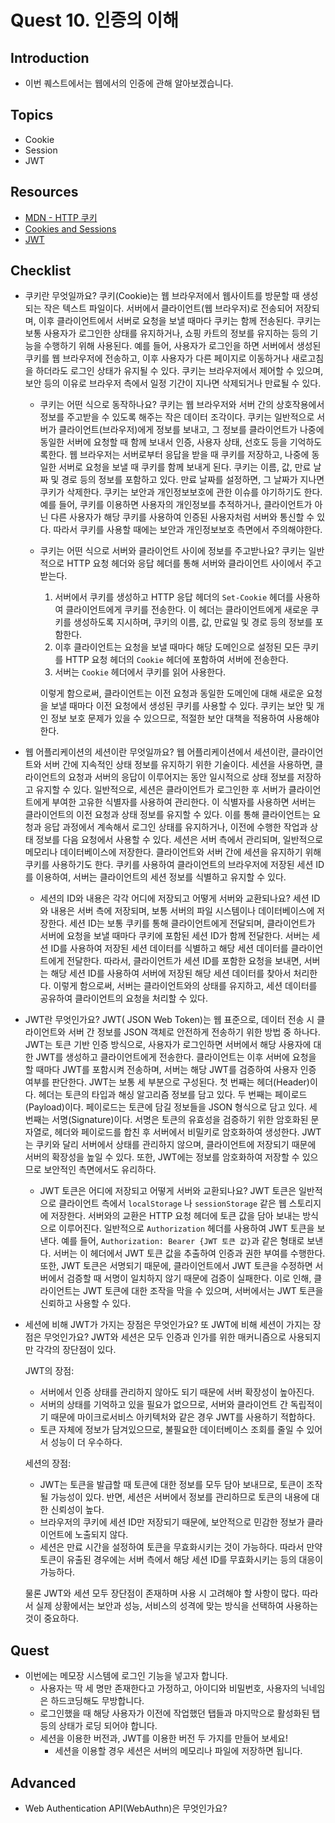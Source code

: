 # Quest 10. 인증의 이해

## Introduction

- 이번 퀘스트에서는 웹에서의 인증에 관해 알아보겠습니다.

## Topics

- Cookie
- Session
- JWT

## Resources

- [MDN - HTTP 쿠키](https://developer.mozilla.org/ko/docs/Web/HTTP/Cookies)
- [Cookies and Sessions](https://web.stanford.edu/~ouster/cgi-bin/cs142-fall10/lecture.php?topic=cookie)
- [JWT](https://jwt.io/)

## Checklist

- 쿠키란 무엇일까요?
  쿠키(Cookie)는 웹 브라우저에서 웹사이트를 방문할 때 생성되는 작은 텍스트 파일이다. 서버에서 클라이언트(웹 브라우저)로 전송되어 저장되며, 이후 클라이언트에서 서버로 요청을 보낼 때마다 쿠키는 함께 전송된다.
  쿠키는 보통 사용자가 로그인한 상태를 유지하거나, 쇼핑 카트의 정보를 유지하는 등의 기능을 수행하기 위해 사용된다. 예를 들어, 사용자가 로그인을 하면 서버에서 생성된 쿠키를 웹 브라우저에 전송하고, 이후 사용자가 다른 페이지로 이동하거나 새로고침을 하더라도 로그인 상태가 유지될 수 있다. 쿠키는 브라우저에서 제어할 수 있으며, 보안 등의 이유로 브라우저 측에서 일정 기간이 지나면 삭제되거나 만료될 수 있다.

  - 쿠키는 어떤 식으로 동작하나요?
    쿠키는 웹 브라우저와 서버 간의 상호작용에서 정보를 주고받을 수 있도록 해주는 작은 데이터 조각이다. 쿠키는 일반적으로 서버가 클라이언트(브라우저)에게 정보를 보내고, 그 정보를 클라이언트가 나중에 동일한 서버에 요청할 때 함께 보내서 인증, 사용자 상태, 선호도 등을 기억하도록한다.
    웹 브라우저는 서버로부터 응답을 받을 때 쿠키를 저장하고, 나중에 동일한 서버로 요청을 보낼 때 쿠키를 함께 보내게 된다. 쿠키는 이름, 값, 만료 날짜 및 경로 등의 정보를 포함하고 있다. 만료 날짜를 설정하면, 그 날짜가 지나면 쿠키가 삭제한다.
    쿠키는 보안과 개인정보보호에 관한 이슈를 야기하기도 한다. 예를 들어, 쿠키를 이용하면 사용자의 개인정보를 추적하거나, 클라이언트가 아닌 다른 사용자가 해당 쿠키를 사용하여 인증된 사용자처럼 서버와 통신할 수 있다. 따라서 쿠키를 사용할 때에는 보안과 개인정보보호 측면에서 주의해야한다.

  - 쿠키는 어떤 식으로 서버와 클라이언트 사이에 정보를 주고받나요?
    쿠키는 일반적으로 HTTP 요청 헤더와 응답 헤더를 통해 서버와 클라이언트 사이에서 주고받는다.

    1. 서버에서 쿠키를 생성하고 HTTP 응답 헤더의 `Set-Cookie` 헤더를 사용하여 클라이언트에게 쿠키를 전송한다. 이 헤더는 클라이언트에게 새로운 쿠키를 생성하도록 지시하며, 쿠키의 이름, 값, 만료일 및 경로 등의 정보를 포함한다.
    2. 이후 클라이언트는 요청을 보낼 때마다 해당 도메인으로 설정된 모든 쿠키를 HTTP 요청 헤더의 `Cookie` 헤더에 포함하여 서버에 전송한다.
    3. 서버는 `Cookie` 헤더에서 쿠키를 읽어 사용한다.

    이렇게 함으로써, 클라이언트는 이전 요청과 동일한 도메인에 대해 새로운 요청을 보낼 때마다 이전 요청에서 생성된 쿠키를 사용할 수 있다. 쿠키는 보안 및 개인 정보 보호 문제가 있을 수 있으므로, 적절한 보안 대책을 적용하여 사용해야한다.

- 웹 어플리케이션의 세션이란 무엇일까요?
  웹 어플리케이션에서 세션이란, 클라이언트와 서버 간에 지속적인 상태 정보를 유지하기 위한 기술이다. 세션을 사용하면, 클라이언트의 요청과 서버의 응답이 이루어지는 동안 일시적으로 상태 정보를 저장하고 유지할 수 있다.
  일반적으로, 세션은 클라이언트가 로그인한 후 서버가 클라이언트에게 부여한 고유한 식별자를 사용하여 관리한다. 이 식별자를 사용하면 서버는 클라이언트의 이전 요청과 상태 정보를 유지할 수 있다. 이를 통해 클라이언트는 요청과 응답 과정에서 계속해서 로그인 상태를 유지하거나, 이전에 수행한 작업과 상태 정보를 다음 요청에서 사용할 수 있다.
  세션은 서버 측에서 관리되며, 일반적으로 메모리나 데이터베이스에 저장한다. 클라이언트와 서버 간에 세션을 유지하기 위해 쿠키를 사용하기도 한다. 쿠키를 사용하여 클라이언트의 브라우저에 저장된 세션 ID를 이용하여, 서버는 클라이언트의 세션 정보를 식별하고 유지할 수 있다.

  - 세션의 ID와 내용은 각각 어디에 저장되고 어떻게 서버와 교환되나요?
    세션 ID와 내용은 서버 측에 저장되며, 보통 서버의 파일 시스템이나 데이터베이스에 저장한다.
    세션 ID는 보통 쿠키를 통해 클라이언트에게 전달되며, 클라이언트가 서버에 요청을 보낼 때마다 쿠키에 포함된 세션 ID가 함께 전달한다. 서버는 세션 ID를 사용하여 저장된 세션 데이터를 식별하고 해당 세션 데이터를 클라이언트에게 전달한다.
    따라서, 클라이언트가 세션 ID를 포함한 요청을 보내면, 서버는 해당 세션 ID를 사용하여 서버에 저장된 해당 세션 데이터를 찾아서 처리한다. 이렇게 함으로써, 서버는 클라이언트와의 상태를 유지하고, 세션 데이터를 공유하여 클라이언트의 요청을 처리할 수 있다.

- JWT란 무엇인가요?
  JWT( JSON Web Token)는 웹 표준으로, 데이터 전송 시 클라이언트와 서버 간 정보를 JSON 객체로 안전하게 전송하기 위한 방법 중 하나다.
  JWT는 토큰 기반 인증 방식으로, 사용자가 로그인하면 서버에서 해당 사용자에 대한 JWT를 생성하고 클라이언트에게 전송한다. 클라이언트는 이후 서버에 요청을 할 때마다 JWT를 포함시켜 전송하며, 서버는 해당 JWT를 검증하여 사용자 인증 여부를 판단한다.
  JWT는 보통 세 부분으로 구성된다. 첫 번째는 헤더(Header)이다. 헤더는 토큰의 타입과 해싱 알고리즘 정보를 담고 있다. 두 번째는 페이로드(Payload)이다. 페이로드는 토큰에 담길 정보들을 JSON 형식으로 담고 있다. 세 번째는 서명(Signature)이다. 서명은 토큰의 유효성을 검증하기 위한 암호화된 문자열로, 헤더와 페이로드를 합친 후 서버에서 비밀키로 암호화하여 생성한다.
  JWT는 쿠키와 달리 서버에서 상태를 관리하지 않으며, 클라이언트에 저장되기 때문에 서버의 확장성을 높일 수 있다. 또한, JWT에는 정보를 암호화하여 저장할 수 있으므로 보안적인 측면에서도 유리하다.

  - JWT 토큰은 어디에 저장되고 어떻게 서버와 교환되나요?
    JWT 토큰은 일반적으로 클라이언트 측에서 `localStorage` 나 `sessionStorage` 같은 웹 스토리지에 저장한다. 서버와의 교환은 HTTP 요청 헤더에 토큰 값을 담아 보내는 방식으로 이루어진다. 일반적으로 `Authorization` 헤더를 사용하여 JWT 토큰을 보낸다. 예를 들어, `Authorization: Bearer {JWT 토큰 값}`과 같은 형태로 보낸다. 서버는 이 헤더에서 JWT 토큰 값을 추출하여 인증과 권한 부여를 수행한다.
    또한, JWT 토큰은 서명되기 때문에, 클라이언트에서 JWT 토큰을 수정하면 서버에서 검증할 때 서명이 일치하지 않기 때문에 검증이 실패한다. 이로 인해, 클라이언트는 JWT 토큰에 대한 조작을 막을 수 있으며, 서버에서는 JWT 토큰을 신뢰하고 사용할 수 있다.

- 세션에 비해 JWT가 가지는 장점은 무엇인가요? 또 JWT에 비해 세션이 가지는 장점은 무엇인가요?
  JWT와 세션은 모두 인증과 인가를 위한 매커니즘으로 사용되지만 각각의 장단점이 있다.

  JWT의 장점:

  - 서버에서 인증 상태를 관리하지 않아도 되기 때문에 서버 확장성이 높아진다.
  - 서버의 상태를 기억하고 있을 필요가 없으므로, 서버와 클라이언트 간 독립적이기 때문에 마이크로서비스 아키텍처와 같은 경우 JWT를 사용하기 적합하다.
  - 토큰 자체에 정보가 담겨있으므로, 불필요한 데이터베이스 조회를 줄일 수 있어서 성능이 더 우수하다.

  세션의 장점:

  - JWT는 토큰을 발급할 때 토큰에 대한 정보를 모두 담아 보내므로, 토큰이 조작될 가능성이 있다. 반면, 세션은 서버에서 정보를 관리하므로 토큰의 내용에 대한 신뢰성이 높다.
  - 브라우저의 쿠키에 세션 ID만 저장되기 때문에, 보안적으로 민감한 정보가 클라이언트에 노출되지 않다.
  - 세션은 만료 시간을 설정하여 토큰을 무효화시키는 것이 가능하다. 따라서 만약 토큰이 유출된 경우에는 서버 측에서 해당 세션 ID를 무효화시키는 등의 대응이 가능하다.

  물론 JWT와 세션 모두 장단점이 존재하며 사용 시 고려해야 할 사항이 많다. 따라서 실제 상황에서는 보안과 성능, 서비스의 성격에 맞는 방식을 선택하여 사용하는 것이 중요하다.

## Quest

- 이번에는 메모장 시스템에 로그인 기능을 넣고자 합니다.
  - 사용자는 딱 세 명만 존재한다고 가정하고, 아이디와 비밀번호, 사용자의 닉네임은 하드코딩해도 무방합니다.
  - 로그인했을 때 해당 사용자가 이전에 작업했던 탭들과 마지막으로 활성화된 탭 등의 상태가 로딩 되어야 합니다.
  - 세션을 이용한 버전과, JWT를 이용한 버전 두 가지를 만들어 보세요!
    - 세션을 이용할 경우 세션은 서버의 메모리나 파일에 저장하면 됩니다.

## Advanced

- Web Authentication API(WebAuthn)은 무엇인가요?
